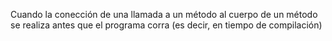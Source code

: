 Cuando la conección de una llamada a un método al cuerpo de un método se realiza antes que el programa corra (es decir, en tiempo de compilación)